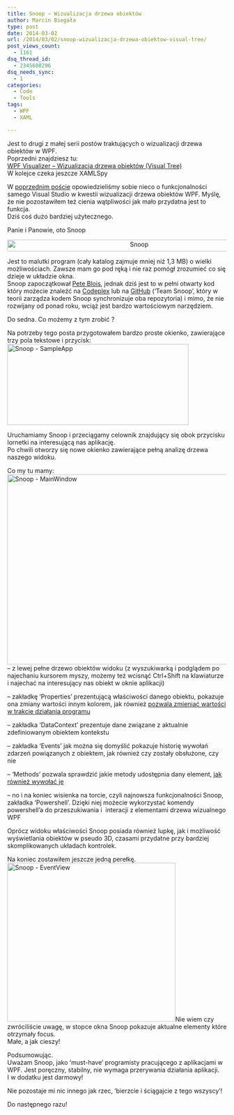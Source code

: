 ```yaml
---
title: Snoop – Wizualizacja drzewa obiektów
author: Marcin Biegała
type: post
date: 2014-03-02
url: /2014/03/02/snoop-wizualizacja-drzewa-obiektow-visual-tree/
post_views_count:
  - 1161
dsq_thread_id:
  - 2345608296
dsq_needs_sync:
  - 1
categories:
  - Code
  - Tools
tags:
  - WPF
  - XAML

---
```

<div class="bean-alert info">
  Jest to drugi z małej serii postów traktujących o wizualizacji drzewa obiektów w WPF.<br /> Poprzedni znajdziesz tu:<br /> <a title="Wizualizacja drzewa obiektów (Visual Tree)" href="https://blog.biegala.net/2014/02/08/xamlspy/">WPF Visualizer &#8211; Wizualizacja drzewa obiektów (Visual Tree)</a><br /> W kolejce czeka jeszcze XAMLSpy<br />
</div>

W [poprzednim poście][1] opowiedzieliśmy sobie nieco o funkcjonalności samego Visual Studio w kwestii wizualizacji drzewa obiektów WPF. Myślę, że nie pozostawiłem też cienia wątpliwości jak mało przydatna jest to funkcja.  
Dziś coś dużo bardziej użytecznego.

Panie i Panowie, oto Snoop

<p style="text-align: center;">
  <a href="https://blog.biegala.net/wp-content/uploads/2014/03/2014-03-02-13_02_05-Dodaj-nowy-wpis-‹-Marcin-Biegała-—-WordPress.png" rel="lightbox[100]"><img class="size-full wp-image-103 aligncenter" src="https://blog.biegala.net/wp-content/uploads/2014/03/2014-03-02-13_02_05-Dodaj-nowy-wpis-‹-Marcin-Biegała-—-WordPress.png" alt="Snoop" width="590" height="27" /></a>
</p>

<p style="text-align: left;">
  Jest to malutki program (cały katalog zajmuje mniej niż 1,3 MB) o wielki możliwościach. Zawsze mam go pod ręką i nie raz pomógł zrozumieć co się dzieje w układzie okna.<br /> Snoop zapoczątkował <a title="Pete Blois" href="http://blois.us/">Pete Blois</a>, jednak dziś jest to w pełni otwarty kod który możecie znaleźć na <a title="https://snoopwpf.codeplex.com/" href="https://snoopwpf.codeplex.com/">Codeplex</a> lub na <a title="https://github.com/cplotts/snoopwpf" href="https://github.com/cplotts/snoopwpf">GitHub</a> (&#8216;Team Snoop&#8217;, który w teorii zarządza kodem Snoop synchronizuje oba repozytoria) i mimo, że nie rozwijany od ponad roku, wciąż jest bardzo wartościowym narzędziem.
</p>

<p style="text-align: left;">
  Do sedna. Co możemy z tym zrobić ?
</p>

<p style="text-align: left;">
  Na potrzeby tego posta przygotowałem bardzo proste okienko, zawierające trzy pola tekstowe i przycisk:<br /> <a href="http://blog.biegala.net/wp-content/uploads/2014/03/2014-03-02-13_21_25-MainWindow.png" rel="lightbox[100]"><img class="alignnone size-full wp-image-106" src="https://blog.biegala.net/wp-content/uploads/2014/03/2014-03-02-13_21_25-MainWindow.png" alt="Snoop - SampleApp" width="416" height="186" srcset="https://blog.biegala.net/wp-content/uploads/2014/03/2014-03-02-13_21_25-MainWindow-300x134.png 300w, https://blog.biegala.net/wp-content/uploads/2014/03/2014-03-02-13_21_25-MainWindow.png 416w" sizes="(max-width: 416px) 100vw, 416px" /></a>
</p>

<p style="text-align: left;">
  Uruchamiamy Snoop i przeciągamy celownik znajdujący się obok przycisku lornetki na interesującą nas aplikację.<br /> Po chwili otworzy się nowe okienko zawierające pełną analizę drzewa naszego widoku.
</p>

<p style="text-align: left;">
  <!--more-->
</p>

<p style="text-align: left;">
  Co my tu mamy:<img class=" wp-image-107 alignright" src="https://blog.biegala.net/wp-content/uploads/2014/03/2014-03-02-13_25_02-MainWindow-Snoop.png" alt="Snoop - MainWindow" width="538" height="436" srcset="https://blog.biegala.net/wp-content/uploads/2014/03/2014-03-02-13_25_02-MainWindow-Snoop-300x243.png 300w, https://blog.biegala.net/wp-content/uploads/2014/03/2014-03-02-13_25_02-MainWindow-Snoop.png 747w" sizes="(max-width: 538px) 100vw, 538px" /><br /> &#8211; z lewej pełne drzewo obiektów widoku (z wyszukiwarką i podglądem po najechaniu kursorem myszy, możemy też wcisnąć Ctrl+Shift na klawiaturze i najechać na interesujący nas obiekt w oknie aplikacji)
</p>

<p style="text-align: left;">
  &#8211; zakładkę &#8216;Properties&#8217; prezentującą właściwości danego obiektu, pokazuje ona zmiany wartości innym kolorem, jak również <span style="text-decoration: underline;">pozwala zmieniać wartości w trakcie działania programu</span>
</p>

<p style="text-align: left;">
  &#8211; zakładka &#8216;DataContext&#8217; prezentuje dane związane z aktualnie zdefiniowanym obiektem kontekstu
</p>

<p style="text-align: left;">
  &#8211; zakładka &#8216;Events&#8217; jak można się domyślić pokazuje historię wywołań zdarzeń powiązanych z obiektem, jak również czy zostały obsłużone, czy nie
</p>

<p style="text-align: left;">
  &#8211; &#8216;Methods&#8217; pozwala sprawdzić jakie metody udostępnia dany element, <span style="text-decoration: underline;">jak również wywołać je</span>
</p>

<p style="text-align: left;">
  &#8211; no i na koniec wisienka na torcie, czyli najnowsza funkcjonalności Snoop, zakładka &#8216;Powershell&#8217;. Dzięki niej możecie wykorzystać komendy powershell&#8217;a do przeszukiwania i  interacji z elementami drzewa wizualnego WPF
</p>

<p style="text-align: left;">
  Oprócz widoku właściwości Snoop posiada również lupkę, jak i możliwość wyświetlania obiektów w pseudo 3D, czasami przydatne przy bardziej skomplikowanych układach kontrolek.
</p>

<p style="text-align: left;">
  Na koniec zostawiłem jeszcze jedną perełkę.<img class=" wp-image-110 alignright" src="https://blog.biegala.net/wp-content/uploads/2014/03/2014-03-02-13_45_53-MainWindow-Snoop.png" alt="Snoop - EventView" width="386" height="364" />Nie wiem czy zwróciliście uwagę, w stopce okna Snoop pokazuje aktualne elementy które otrzymały focus.<br /> Małe, a jak cieszy!
</p>

<p style="text-align: left;">
  Podsumowując.<br /> Uważam Snoop, jako &#8216;must-have&#8217; programisty pracującego z aplikacjami w WPF. Jest poręczny, stabilny, nie wymaga przerywania działania aplikacji.<br /> I w dodatku jest darmowy!
</p>

<p style="text-align: left;">
  Nie pozostaje mi nic innego jak rzec, &#8216;bierzcie i ściągajcie z tego wszyscy&#8217;!
</p>

<p style="text-align: left;">
  Do następnego razu!
</p>

&nbsp;

 [1]: http://blog.biegala.net/2014/02/08/xamlspy/ "Wizualizacja drzewa obiektów (Visual Tree)"